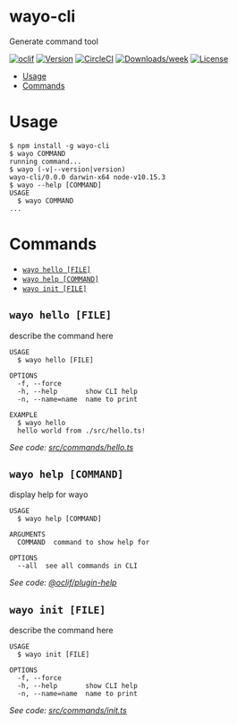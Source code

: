 wayo-cli
========

Generate command tool

[![oclif](https://img.shields.io/badge/cli-oclif-brightgreen.svg)](https://oclif.io)
[![Version](https://img.shields.io/npm/v/wayo-cli.svg)](https://npmjs.org/package/wayo-cli)
[![CircleCI](https://circleci.com/gh/DonsWayo/wayo-cli/tree/master.svg?style=shield)](https://circleci.com/gh/DonsWayo/wayo-cli/tree/master)
[![Downloads/week](https://img.shields.io/npm/dw/wayo-cli.svg)](https://npmjs.org/package/wayo-cli)
[![License](https://img.shields.io/npm/l/wayo-cli.svg)](https://github.com/DonsWayo/wayo-cli/blob/master/package.json)

<!-- toc -->
* [Usage](#usage)
* [Commands](#commands)
<!-- tocstop -->
# Usage
<!-- usage -->
```sh-session
$ npm install -g wayo-cli
$ wayo COMMAND
running command...
$ wayo (-v|--version|version)
wayo-cli/0.0.0 darwin-x64 node-v10.15.3
$ wayo --help [COMMAND]
USAGE
  $ wayo COMMAND
...
```
<!-- usagestop -->
# Commands
<!-- commands -->
* [`wayo hello [FILE]`](#wayo-hello-file)
* [`wayo help [COMMAND]`](#wayo-help-command)
* [`wayo init [FILE]`](#wayo-init-file)

## `wayo hello [FILE]`

describe the command here

```
USAGE
  $ wayo hello [FILE]

OPTIONS
  -f, --force
  -h, --help       show CLI help
  -n, --name=name  name to print

EXAMPLE
  $ wayo hello
  hello world from ./src/hello.ts!
```

_See code: [src/commands/hello.ts](https://github.com/DonsWayo/wayo-cli/blob/v0.0.0/src/commands/hello.ts)_

## `wayo help [COMMAND]`

display help for wayo

```
USAGE
  $ wayo help [COMMAND]

ARGUMENTS
  COMMAND  command to show help for

OPTIONS
  --all  see all commands in CLI
```

_See code: [@oclif/plugin-help](https://github.com/oclif/plugin-help/blob/v2.2.0/src/commands/help.ts)_

## `wayo init [FILE]`

describe the command here

```
USAGE
  $ wayo init [FILE]

OPTIONS
  -f, --force
  -h, --help       show CLI help
  -n, --name=name  name to print
```

_See code: [src/commands/init.ts](https://github.com/DonsWayo/wayo-cli/blob/v0.0.0/src/commands/init.ts)_
<!-- commandsstop -->
